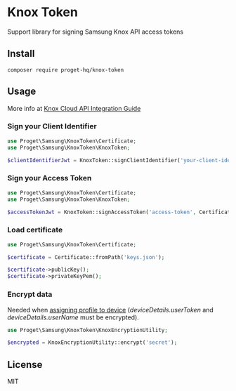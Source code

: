 # Knox Token

Support library for signing Samsung Knox API access tokens

## Install

```
composer require proget-hq/knox-token
```

## Usage

More info at [Knox Cloud API Integration Guide](https://docs.samsungknox.com/cloud-authentication/api-reference/Default.htm#section/Generate-your-access-token)

### Sign your Client Identifier

```php
use Proget\Samsung\KnoxToken\Certificate;
use Proget\Samsung\KnoxToken\KnoxToken;

$clientIdentifierJwt = KnoxToken::signClientIdentifier('your-client-identifier', Certificate::fromPath('keys.json'));
```

### Sign your Access Token

```php
use Proget\Samsung\KnoxToken\Certificate;
use Proget\Samsung\KnoxToken\KnoxToken;

$accessTokenJwt = KnoxToken::signAccessToken('access-token', Certificate::fromPath('keys.json'));
```

### Load certificate

```php
use Proget\Samsung\KnoxToken\Certificate;

$certificate = Certificate::fromPath('keys.json');

$certificate->publicKey();
$certificate->privateKeyPem();
````

### Encrypt data

Needed when [assigning profile to device](https://docs.samsungknox.com/devref/knox-mobile-enrollment/index.htm#tag/Customer-Device-Management/operation/assignProfileUsingPUT) (_deviceDetails.userToken_ and _deviceDetails.userName_ must be encrypted).

```php
use Proget\Samsung\KnoxToken\KnoxEncryptionUtility;

$encrypted = KnoxEncryptionUtility::encrypt('secret');
````

## License

MIT
